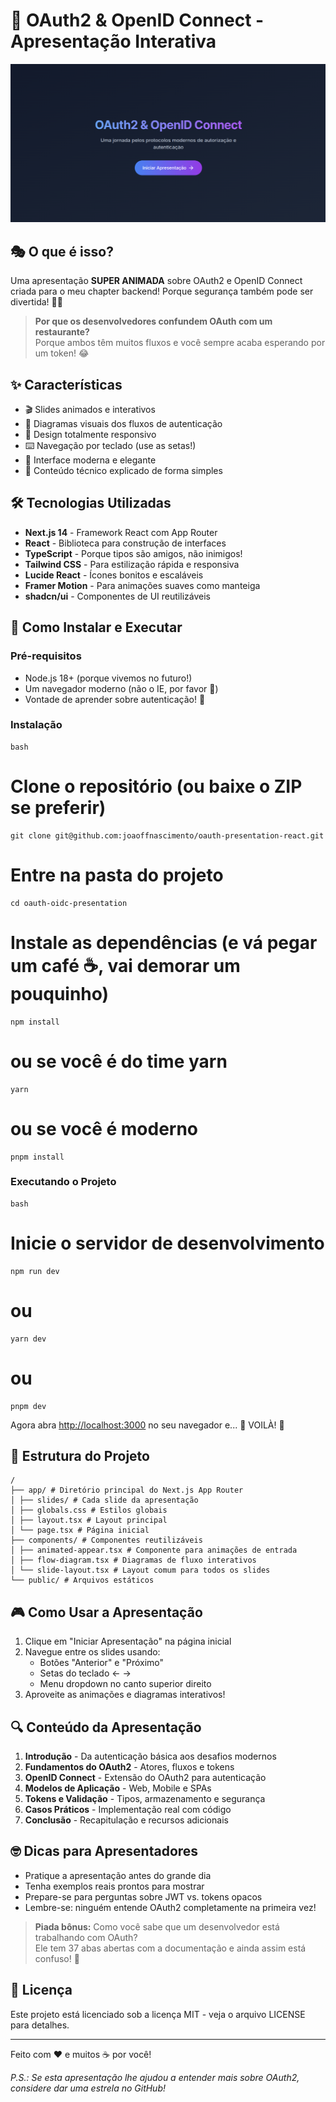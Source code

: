 # 🚀 OAuth2 & OpenID Connect - Apresentação Interativa

![Banner](https://github.com/joaoffnascimento/oauth-presentation-react/blob/main/docs/banner.png?raw=true)

## 🎭 O que é isso?

Uma apresentação **SUPER ANIMADA** sobre OAuth2 e OpenID Connect criada para o meu chapter backend! Porque segurança também pode ser divertida! 🔐✨

> **Por que os desenvolvedores confundem OAuth com um restaurante?**  
> Porque ambos têm muitos fluxos e você sempre acaba esperando por um token! 😂

## ✨ Características

- 🎬 Slides animados e interativos
- 🧩 Diagramas visuais dos fluxos de autenticação
- 📱 Design totalmente responsivo
- ⌨️ Navegação por teclado (use as setas!)
- 🎨 Interface moderna e elegante
- 🧠 Conteúdo técnico explicado de forma simples

## 🛠️ Tecnologias Utilizadas

- **Next.js 14** - Framework React com App Router
- **React** - Biblioteca para construção de interfaces
- **TypeScript** - Porque tipos são amigos, não inimigos!
- **Tailwind CSS** - Para estilização rápida e responsiva
- **Lucide React** - Ícones bonitos e escaláveis
- **Framer Motion** - Para animações suaves como manteiga
- **shadcn/ui** - Componentes de UI reutilizáveis

## 🚀 Como Instalar e Executar

### Pré-requisitos

- Node.js 18+ (porque vivemos no futuro!)
- Um navegador moderno (não o IE, por favor 🙏)
- Vontade de aprender sobre autenticação! 🧠

### Instalação

```
bash
```

# Clone o repositório (ou baixe o ZIP se preferir)

```
git clone git@github.com:joaoffnascimento/oauth-presentation-react.git
```

# Entre na pasta do projeto

```
cd oauth-oidc-presentation
```

# Instale as dependências (e vá pegar um café ☕, vai demorar um pouquinho)

```
npm install
```

# ou se você é do time yarn

```
yarn
```

# ou se você é moderno

```
pnpm install
```

### Executando o Projeto

```
bash
```

# Inicie o servidor de desenvolvimento

```
npm run dev
```

# ou

```
yarn dev
```

# ou

```
pnpm dev
```

Agora abra [http://localhost:3000](http://localhost:3000) no seu navegador e... 🎉 VOILÀ! 🎉

## 📂 Estrutura do Projeto

```
/
├── app/ # Diretório principal do Next.js App Router
│ ├── slides/ # Cada slide da apresentação
│ ├── globals.css # Estilos globais
│ ├── layout.tsx # Layout principal
│ └── page.tsx # Página inicial
├── components/ # Componentes reutilizáveis
│ ├── animated-appear.tsx # Componente para animações de entrada
│ ├── flow-diagram.tsx # Diagramas de fluxo interativos
│ └── slide-layout.tsx # Layout comum para todos os slides
└── public/ # Arquivos estáticos
```

## 🎮 Como Usar a Apresentação

1. Clique em "Iniciar Apresentação" na página inicial
2. Navegue entre os slides usando:
   - Botões "Anterior" e "Próximo"
   - Setas do teclado ← →
   - Menu dropdown no canto superior direito
3. Aproveite as animações e diagramas interativos!

## 🔍 Conteúdo da Apresentação

1. **Introdução** - Da autenticação básica aos desafios modernos
2. **Fundamentos do OAuth2** - Atores, fluxos e tokens
3. **OpenID Connect** - Extensão do OAuth2 para autenticação
4. **Modelos de Aplicação** - Web, Mobile e SPAs
5. **Tokens e Validação** - Tipos, armazenamento e segurança
6. **Casos Práticos** - Implementação real com código
7. **Conclusão** - Recapitulação e recursos adicionais

## 🤓 Dicas para Apresentadores

- Pratique a apresentação antes do grande dia
- Tenha exemplos reais prontos para mostrar
- Prepare-se para perguntas sobre JWT vs. tokens opacos
- Lembre-se: ninguém entende OAuth2 completamente na primeira vez!

> **Piada bônus:** Como você sabe que um desenvolvedor está trabalhando com OAuth?  
> Ele tem 37 abas abertas com a documentação e ainda assim está confuso! 🤣

## 📜 Licença

Este projeto está licenciado sob a licença MIT - veja o arquivo LICENSE para detalhes.

---

Feito com ❤️ e muitos ☕ por você!

_P.S.: Se esta apresentação lhe ajudou a entender mais sobre OAuth2, considere dar uma estrela no GitHub!_
